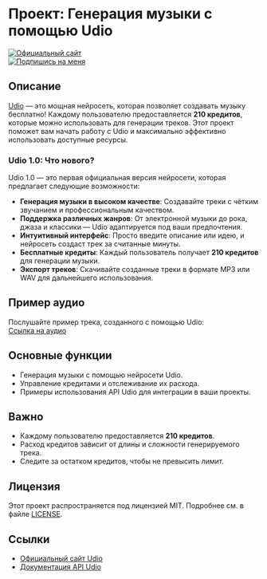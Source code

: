 # Проект: Генерация музыки с помощью Udio

[![Официальный сайт](https://img.shields.io/badge/Официальный_сайт-Udio.com-blue?style=for-the-badge&logo=google-chrome)](https://www.udio.com)  
[![Подпишись на меня](https://img.shields.io/badge/Подпишись_на_меня-Udio-ff69b4?style=for-the-badge&logo=udio)](https://www.udio.com/creators/djcore)

## Описание
[Udio](https://www.udio.com) — это мощная нейросеть, которая позволяет создавать музыку бесплатно! Каждому пользователю предоставляется **210 кредитов**, которые можно использовать для генерации треков. Этот проект поможет вам начать работу с Udio и максимально эффективно использовать доступные ресурсы.

### Udio 1.0: Что нового?
Udio 1.0 — это первая официальная версия нейросети, которая предлагает следующие возможности:
- **Генерация музыки в высоком качестве**: Создавайте треки с чётким звучанием и профессиональным качеством.
- **Поддержка различных жанров**: От электронной музыки до рока, джаза и классики — Udio адаптируется под ваши предпочтения.
- **Интуитивный интерфейс**: Просто введите описание или идею, и нейросеть создаст трек за считанные минуты.
- **Бесплатные кредиты**: Каждый пользователь получает **210 кредитов** для генерации музыки.
- **Экспорт треков**: Скачивайте созданные треки в формате MP3 или WAV для дальнейшего использования.

## Пример аудио
Послушайте пример трека, созданного с помощью Udio:  
[Ссылка на аудио](https://www.udio.com/songs/asSa63Ydzyccs4h4x2KZhi)

## Основные функции
- Генерация музыки с помощью нейросети Udio.
- Управление кредитами и отслеживание их расхода.
- Примеры использования API Udio для интеграции в ваши проекты.

## Важно
- Каждому пользователю предоставляется **210 кредитов**.
- Расход кредитов зависит от длины и сложности генерируемого трека.
- Следите за остатком кредитов, чтобы не превысить лимит.

## Лицензия
Этот проект распространяется под лицензией MIT. Подробнее см. в файле [LICENSE](LICENSE).

## Ссылки
- [Официальный сайт Udio](https://www.udio.com)
- [Документация API Udio](https://www.udio.com/api-docs)
